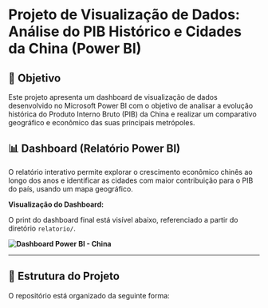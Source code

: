 # Projeto de Visualização de Dados: Análise do PIB Histórico e Cidades da China (Power BI)

## 🎯 Objetivo

Este projeto apresenta um dashboard de visualização de dados desenvolvido no Microsoft Power BI com o objetivo de analisar a evolução histórica do Produto Interno Bruto (PIB) da China e realizar um comparativo geográfico e econômico das suas principais metrópoles.

## 📊 Dashboard (Relatório Power BI)

O relatório interativo permite explorar o crescimento econômico chinês ao longo dos anos e identificar as cidades com maior contribuição para o PIB do país, usando um mapa geográfico.

**Visualização do Dashboard:**

O print do dashboard final está visível abaixo, referenciado a partir do diretório `relatorio/`.

**![Dashboard Power BI - China](relatorio/graficos_china.jpg)**

---

## 📁 Estrutura do Projeto

O repositório está organizado da seguinte forma:
